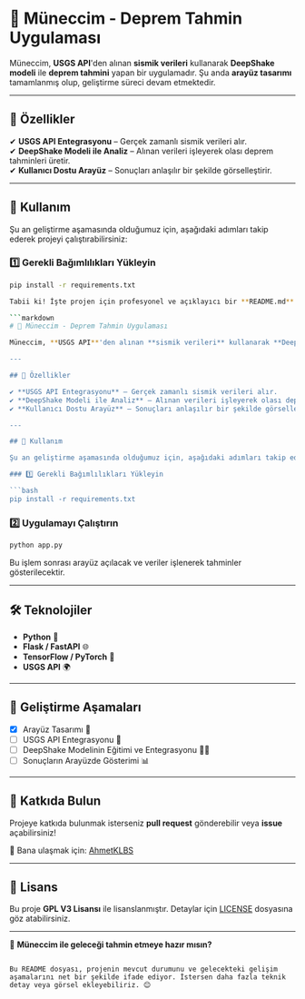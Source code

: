 # 🔮 Müneccim - Deprem Tahmin Uygulaması  

Müneccim, **USGS API**'den alınan **sismik verileri** kullanarak **DeepShake modeli** ile **deprem tahmini** yapan bir uygulamadır. Şu anda **arayüz tasarımı** tamamlanmış olup, geliştirme süreci devam etmektedir.  

---

## 🚀 Özellikler  

✔ **USGS API Entegrasyonu** – Gerçek zamanlı sismik verileri alır.  
✔ **DeepShake Modeli ile Analiz** – Alınan verileri işleyerek olası deprem tahminleri üretir.  
✔ **Kullanıcı Dostu Arayüz** – Sonuçları anlaşılır bir şekilde görselleştirir.  

---

## 📌 Kullanım  

Şu an geliştirme aşamasında olduğumuz için, aşağıdaki adımları takip ederek projeyi çalıştırabilirsiniz:  

### 1️⃣ Gerekli Bağımlılıkları Yükleyin  

```bash
pip install -r requirements.txt

Tabii ki! İşte projen için profesyonel ve açıklayıcı bir **README.md** dosyası:  

```markdown
# 🔮 Müneccim - Deprem Tahmin Uygulaması  

Müneccim, **USGS API**'den alınan **sismik verileri** kullanarak **DeepShake modeli** ile **deprem tahmini** yapan bir uygulamadır. Şu anda **arayüz tasarımı** tamamlanmış olup, geliştirme süreci devam etmektedir.  

---

## 🚀 Özellikler  

✔ **USGS API Entegrasyonu** – Gerçek zamanlı sismik verileri alır.  
✔ **DeepShake Modeli ile Analiz** – Alınan verileri işleyerek olası deprem tahminleri üretir.  
✔ **Kullanıcı Dostu Arayüz** – Sonuçları anlaşılır bir şekilde görselleştirir.  

---

## 📌 Kullanım  

Şu an geliştirme aşamasında olduğumuz için, aşağıdaki adımları takip ederek projeyi çalıştırabilirsiniz:  

### 1️⃣ Gerekli Bağımlılıkları Yükleyin  

```bash
pip install -r requirements.txt
```

### 2️⃣ Uygulamayı Çalıştırın  

```bash
python app.py
```

Bu işlem sonrası arayüz açılacak ve veriler işlenerek tahminler gösterilecektir.  

---

## 🛠️ Teknolojiler  

- **Python** 🐍  
- **Flask / FastAPI** 🌐  
- **TensorFlow / PyTorch** 🧠  
- **USGS API** 🌍  

---

## 📌 Geliştirme Aşamaları  

- [x] Arayüz Tasarımı 🎨  
- [ ] USGS API Entegrasyonu 📡  
- [ ] DeepShake Modelinin Eğitimi ve Entegrasyonu 🏋️‍♂️  
- [ ] Sonuçların Arayüzde Gösterimi 📊  

---

## 🤝 Katkıda Bulun  

Projeye katkıda bulunmak isterseniz **pull request** gönderebilir veya **issue** açabilirsiniz!  

📧 Bana ulaşmak için: [AhmetKLBS](https://github.com/AhmetKLBS)  

---

## 📜 Lisans  

Bu proje **GPL V3 Lisansı** ile lisanslanmıştır. Detaylar için [LICENSE](LICENSE) dosyasına göz atabilirsiniz.  

---

🚀 **Müneccim ile geleceği tahmin etmeye hazır mısın?**
```

Bu README dosyası, projenin mevcut durumunu ve gelecekteki gelişim aşamalarını net bir şekilde ifade ediyor. İstersen daha fazla teknik detay veya görsel ekleyebiliriz. 😊
